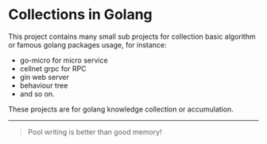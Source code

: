 # Collections in Golang
This project contains many small sub projects for collection basic algorithm or famous golang packages usage,
 for instance:
 
 * go-micro for micro service 
 * cellnet grpc for RPC
 * gin web server
 * behaviour tree 
 * and so on.   

These projects are for golang knowledge collection or accumulation.


--------
> Pool writing is better than good memory!


 


